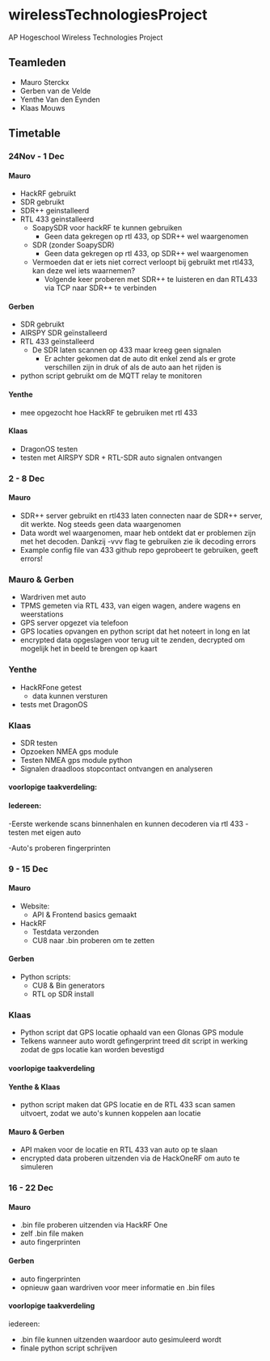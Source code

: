 # wirelessTechnologiesProject

AP Hogeschool Wireless Technologies Project

## Teamleden

- Mauro Sterckx
- Gerben van de Velde
- Yenthe Van den Eynden
- Klaas Mouws

## Timetable

### 24Nov - 1 Dec

#### Mauro

- HackRF gebruikt
- SDR gebruikt
- SDR++ geinstalleerd
- RTL 433 geinstalleerd
  - SoapySDR voor hackRF te kunnen gebruiken
    - Geen data gekregen op rtl 433, op SDR++ wel waargenomen
  - SDR (zonder SoapySDR)
    - Geen data gekregen op rtl 433, op SDR++ wel waargenomen
  - Vermoeden dat er iets niet correct verloopt bij gebruikt met rtl433, kan deze wel iets waarnemen?
    - Volgende keer proberen met SDR++ te luisteren en dan RTL433 via TCP naar SDR++ te verbinden

#### Gerben

- SDR gebruikt
- AIRSPY SDR geïnstalleerd
- RTL 433 geïnstalleerd
  - De SDR laten scannen op 433 maar kreeg geen signalen
    - Er achter gekomen dat de auto dit enkel zend als er grote verschillen zijn in druk of als de auto aan het rijden is
- python script gebruikt om de MQTT relay te monitoren

#### Yenthe

- mee opgezocht hoe HackRF te gebruiken met rtl 433

#### Klaas

- DragonOS testen
- testen met AIRSPY SDR + RTL-SDR auto signalen ontvangen

### 2 - 8 Dec

#### Mauro

- SDR++ server gebruikt en rtl433 laten connecten naar de SDR++ server, dit werkte. Nog steeds geen data waargenomen
- Data wordt wel waargenomen, maar heb ontdekt dat er problemen zijn met het decoden. Dankzij -vvv flag te gebruiken zie ik decoding errors
- Example config file van 433 github repo geprobeert te gebruiken, geeft errors!

### Mauro & Gerben

- Wardriven met auto
- TPMS gemeten via RTL 433, van eigen wagen, andere wagens en weerstations
- GPS server opgezet via telefoon
- GPS locaties opvangen en python script dat het noteert in long en lat
- encrypted data opgeslagen voor terug uit te zenden, decrypted om mogelijk het in beeld te brengen op kaart

### Yenthe

- HackRFone getest
  - data kunnen versturen
- tests met DragonOS

### Klaas

- SDR testen
- Opzoeken NMEA gps module
- Testen NMEA gps module python
- Signalen draadloos stopcontact ontvangen en analyseren

#### voorlopige taakverdeling:

#### Iedereen:

-Eerste werkende scans binnenhalen en kunnen decoderen via rtl 433
-testen met eigen auto

-Auto's proberen fingerprinten

### 9 - 15 Dec

#### Mauro

- Website:
  - API & Frontend basics gemaakt
- HackRF
  - Testdata verzonden
  - CU8 naar .bin proberen om te zetten

#### Gerben

- Python scripts:
  - CU8 & Bin generators
  - RTL op SDR install

### Klaas
- Python script dat GPS locatie ophaald van een Glonas GPS module
- Telkens wanneer auto wordt gefingerprint treed dit script in werking zodat de gps locatie kan worden bevestigd
#### voorlopige taakverdeling

#### Yenthe & Klaas

- python script maken dat GPS locatie en de RTL 433 scan samen uitvoert, zodat we auto's kunnen koppelen aan locatie

#### Mauro & Gerben

- API maken voor de locatie en RTL 433 van auto op te slaan
- encrypted data proberen uitzenden via de HackOneRF om auto te simuleren


### 16 - 22 Dec

#### Mauro

- .bin file proberen uitzenden via HackRF One
- zelf .bin file maken
- auto fingerprinten

#### Gerben

- auto fingerprinten
- opnieuw gaan wardriven voor meer informatie en .bin files


#### voorlopige taakverdeling

iedereen:
- .bin file kunnen uitzenden waardoor auto gesimuleerd wordt
- finale python script schrijven
